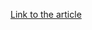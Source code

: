 [Link to the article](https://blog.malwarebytes.com/scams/2021/10/discord-scammers-lure-victims-with-promise-of-free-nitro-subscriptions/)
